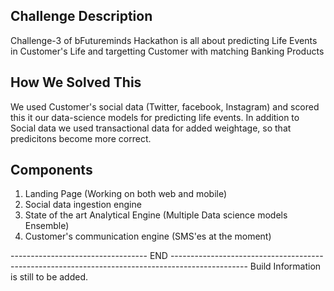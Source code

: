 Challenge Description
---------------------
Challenge-3 of bFutureminds Hackathon is all about predicting Life Events in Customer's Life and targetting Customer with matching Banking Products

How We Solved This
------------------
We used Customer's social data (Twitter, facebook, Instagram) and scored this it our data-science models for predicting life events. In addition to Social data we used transactional data for added weightage, so that predicitons become more correct.

Components
----------
1. Landing Page (Working on both web and mobile)
2. Social data ingestion engine
2. State of the art Analytical Engine (Multiple Data science models Ensemble)
3. Customer's communication engine (SMS'es at the moment)

---------------------------------- END -------------------------------------------------------------------------------------------------
Build Information is still to be added.
